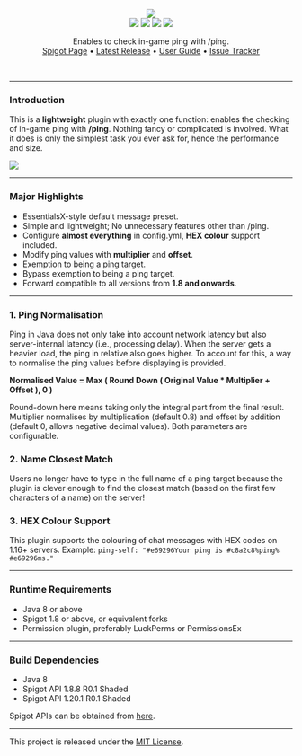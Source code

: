 <br><br>

<p align="center">
    <img src="https://i.imgur.com/BM3lYc1.png"><br>
    <img src="https://img.shields.io/badge/Version-1.0.5-green"> <img src="https://img.shields.io/badge/Spigot-1.8+-lightgrey"> <img src="https://img.shields.io/badge/License-MIT-blue"> <img src="https://img.shields.io/badge/Language-Java-yellow">
</p>

<p align="center">
    Enables to check in-game ping with /ping.<br>
    <a href="https://www.spigotmc.org/resources/112371/">Spigot Page</a> •
    <a href="https://github.com/denniemok/Slash-Ping/releases">Latest Release</a> •
    <a href="https://github.com/denniemok/Slash-Ping/wiki">User Guide</a> •
    <a href="https://github.com/denniemok/Slash-Ping/issues">Issue Tracker</a>
</p><br>

<hr>

### Introduction
This is a **lightweight** plugin with exactly one function: enables the checking of in-game ping with **/ping**. Nothing fancy or complicated is involved. What it does is only the simplest task you ever ask for, hence the performance and size. <br>

<img src="https://i.imgur.com/DfEwsZ1.png"><br>

<hr>

### Major Highlights
- EssentialsX-style default message preset.
- Simple and lightweight; No unnecessary features other than /ping.
- Configure **almost everything** in config.yml, **HEX colour** support included.
- Modify ping values with **multiplier** and **offset**.
- Exemption to being a ping target.
- Bypass exemption to being a ping target.
- Forward compatible to all versions from **1.8 and onwards**.<br>

<hr>

### 1. Ping Normalisation

Ping in Java does not only take into account network latency but also server-internal latency (i.e., processing delay). When the server gets a heavier load, the ping in relative also goes higher. To account for this, a way to normalise the ping values before displaying is provided.

**Normalised Value = Max ( Round Down ( Original Value * Multiplier + Offset ), 0 )**

Round-down here means taking only the integral part from the final result. Multiplier normalises by multiplication (default 0.8) and offset by addition (default 0, allows negative decimal values). Both parameters are configurable. <br>

### 2. Name Closest Match

Users no longer have to type in the full name of a ping target because the plugin is clever enough to find the closest match (based on the first few characters of a name) on the server!<br>

### 3. HEX Colour Support

This plugin supports the colouring of chat messages with HEX codes on 1.16+ servers.
Example: `ping-self: "#e69296Your ping is #c8a2c8%ping% #e69296ms."`<br>

<hr>

### Runtime Requirements
- Java 8 or above
- Spigot 1.8 or above, or equivalent forks
- Permission plugin, preferably LuckPerms or PermissionsEx <br>

<hr>

### Build Dependencies
- Java 8
- Spigot API 1.8.8 R0.1 Shaded
- Spigot API 1.20.1 R0.1 Shaded

Spigot APIs can be obtained from [here](https://hub.spigotmc.org/nexus/content/repositories/snapshots/org/spigotmc/spigot-api/). <br>

<hr>

This project is released under the [MIT License](https://opensource.org/license/mit/).

